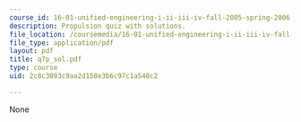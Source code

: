 ```yaml
---
course_id: 16-01-unified-engineering-i-ii-iii-iv-fall-2005-spring-2006
description: Propulsion quiz with solutions.
file_location: /coursemedia/16-01-unified-engineering-i-ii-iii-iv-fall-2005-spring-2006/2c8c3093c9aa2d158e3b6c97c1a548c2_q7p_sol.pdf
file_type: application/pdf
layout: pdf
title: q7p_sol.pdf
type: course
uid: 2c8c3093c9aa2d158e3b6c97c1a548c2

---
```

None